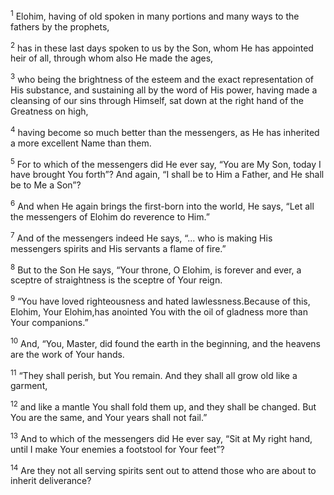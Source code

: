 <sup>1</sup> Elohim, having of old spoken in many portions and many ways to the fathers by the prophets,

<sup>2</sup> has in these last days spoken to us by the Son, whom He has appointed heir of all, through whom also He made the ages,

<sup>3</sup> who being the brightness of the esteem and the exact representation of His substance, and sustaining all by the word of His power, having made a cleansing of our sins through Himself, sat down at the right hand of the Greatness on high,

<sup>4</sup> having become so much better than the messengers, as He has inherited a more excellent Name than them.

<sup>5</sup> For to which of the messengers did He ever say, “You are My Son, today I have brought You forth”? And again, “I shall be to Him a Father, and He shall be to Me a Son”?

<sup>6</sup> And when He again brings the first-born into the world, He says, “Let all the messengers of Elohim do reverence to Him.”

<sup>7</sup> And of the messengers indeed He says, “... who is making His messengers spirits and His servants a flame of fire.”

<sup>8</sup> But to the Son He says, “Your throne, O Elohim, is forever and ever, a sceptre of straightness is the sceptre of Your reign.

<sup>9</sup> “You have loved righteousness and hated lawlessness.Because of this, Elohim, Your Elohim,has anointed You with the oil of gladness more than Your companions.”

<sup>10</sup> And, “You, Master, did found the earth in the beginning, and the heavens are the work of Your hands.

<sup>11</sup> “They shall perish, but You remain. And they shall all grow old like a garment,

<sup>12</sup> and like a mantle You shall fold them up, and they shall be changed. But You are the same, and Your years shall not fail.”

<sup>13</sup> And to which of the messengers did He ever say, “Sit at My right hand, until I make Your enemies a footstool for Your feet”?

<sup>14</sup> Are they not all serving spirits sent out to attend those who are about to inherit deliverance?

